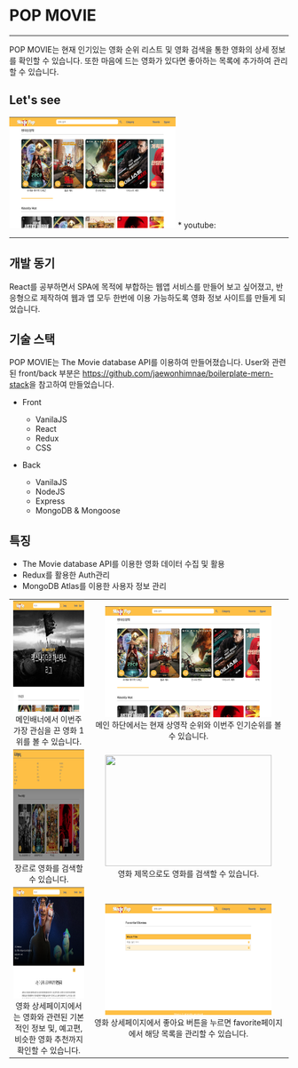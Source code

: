 # POP MOVIE
***
POP MOVIE는 현재 인기있는 영화 순위 리스트 및 영화 검색을 통한 영화의 상세 정보를 확인할 수 있습니다. 또한 마음에 드는 영화가 있다면 좋아하는 목록에 추가하여 관리할 수 있습니다. 


## Let's see
<img src="/README.assets/asset2.png"  width="300px" height="200px">
* youtube: <https://youtu.be/BaQYYrIMfUw>

***

## 개발 동기
React를 공부하면서 SPA에 목적에 부합하는 웹앱 서비스를 만들어 보고 싶어졌고, 반응형으로 제작하여 웹과 앱 모두 한번에 이용 가능하도록 영화 정보 사이트를 만들게 되었습니다.

## 기술 스택

POP MOVIE는 The Movie database API를 이용하여 만들어졌습니다.
User와 관련된 front/back 부분은 <https://github.com/jaewonhimnae/boilerplate-mern-stack>을 참고하여 만들었습니다.

+ Front
  - VanilaJS
  - React
  - Redux
  - CSS
  
+ Back
  - VanilaJS
  - NodeJS
  - Express
  - MongoDB & Mongoose

## 특징
- The Movie database API를 이용한 영화 데이터 수집 및 활용
- Redux를 활용한 Auth관리
- MongoDB Atlas를 이용한 사용자 정보 관리

|||
|:---:|:---:|
| <img src="/README.assets/asset1.png"  width="300px" height="200px"><br>메인배너에서 이번주 가장 관심을 끈 영화 1위를 볼 수 있습니다.<br>|<img src="/README.assets/asset2.png"  width="300px" height="200px"><br>메인 하단에서는 현재 상영작 순위와 이번주 인기순위를 볼 수 있습니다.|
|<img src="/README.assets/asset3.png"  width="300px" height="200px"><br>장르로 영화를 검색할 수 있습니다.<br>|<img src="/README.assets/asset4.png"  width="300px" height="200px"><br>영화 제목으로도 영화를 검색할 수 있습니다.|
|<img src="/README.assets/asset5.png"  width="300px" height="200px"><br>영화 상세페이지에서는 영화와 관련된 기본적인 정보 및, 예고편, 비슷한 영화 추천까지 확인할 수 있습니다.<br>|<img src="/README.assets/asset6.png"  width="300px" height="200px"><br>영화 상세페이지에서 좋아요 버튼을 누르면 favorite페이지에서 해당 목록을 관리할 수 있습니다.|
